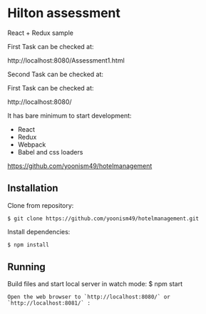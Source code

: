 # Hilton assessment
React + Redux sample

First Task can be checked at:

http://localhost:8080/Assessment1.html

Second Task can be checked at:

First Task can be checked at:

http://localhost:8080/


It has bare minimum to start development:
* React
* Redux
* Webpack
* Babel and css loaders

https://github.com/yoonism49/hotelmanagement


## Installation
Clone from repository:
```
$ git clone https://github.com/yoonism49/hotelmanagement.git
```
Install dependencies:
```js
$ npm install
```

## Running
Build files and start local server in watch mode:
$ npm start
```
Open the web browser to `http://localhost:8080/` or `http://localhost:8081/` : 

